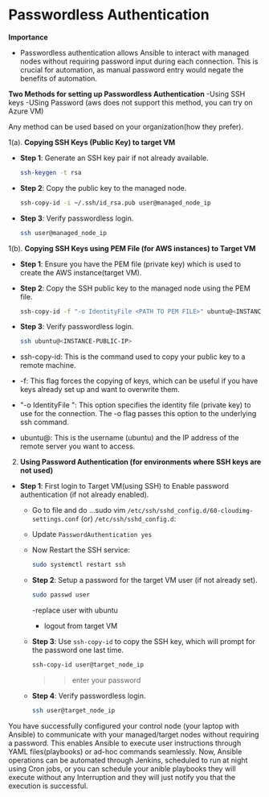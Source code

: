 # Passwordless Authentication

**Importance**
- Passwordless authentication allows Ansible to interact with managed nodes without requiring password input during each connection. This is crucial for automation, as manual password entry would negate the benefits of automation.



**Two Methods for setting up Passwordless Authentication**
-Using SSH keys
-USing Password (aws does not support this method, you can try on Azure VM)

Any method can be used based on your organization(how they prefer).

1(a). **Copying SSH Keys (Public Key) to target VM**
   - **Step 1**: Generate an SSH key pair if not already available.
     ```bash
     ssh-keygen -t rsa
     ```
   - **Step 2**: Copy the public key to the managed node.
     ```bash
     ssh-copy-id -i ~/.ssh/id_rsa.pub user@managed_node_ip
     ```
   - **Step 3**: Verify passwordless login.
     ```bash
     ssh user@managed_node_ip
     ```

1(b). **Copying SSH Keys using PEM File (for AWS instances) to Target VM**
   - **Step 1**: Ensure you have the PEM file (private key) which is used to create the AWS instance(target VM).
   - **Step 2**: Copy the SSH public key to the managed node using the PEM file.
     ```bash
     ssh-copy-id -f "-o IdentityFile <PATH TO PEM FILE>" ubuntu@<INSTANCE-PUBLIC-IP>
     ```
   - **Step 3**: Verify passwordless login.
     ```bash
     ssh ubuntu@<INSTANCE-PUBLIC-IP>
     ```


- ssh-copy-id: This is the command used to copy your public key to a remote machine.
- -f: This flag forces the copying of keys, which can be useful if you have keys already set up and want to overwrite them.
- "-o IdentityFile <PATH TO PEM FILE>": This option specifies the identity file (private key) to use for the connection. The -o flag passes this option to the underlying ssh command.
- ubuntu@<INSTANCE-IP>: This is the username (ubuntu) and the IP address of the remote server you want to access.

2. **Using Password Authentication (for environments where SSH keys are not used)**

- **Step 1**: First login to Target VM(using SSH) to Enable password authentication (if not already enabled).
     - Go to file and do ...sudo vim `/etc/ssh/sshd_config.d/60-cloudimg-settings.conf` (or) `/etc/ssh/sshd_config.d`:
     - Update `PasswordAuthentication yes`
     - Now Restart the SSH service:
       ```bash
       sudo systemctl restart ssh
       ```
   - **Step 2**: Setup a password for the target VM user (if not already set).
     ```bash
     sudo passwd user
     ```
     -replace user with ubuntu

     - logout from target VM

   - **Step 3**: Use `ssh-copy-id` to copy the SSH key, which will prompt for the password one last time.
     ```bash
     ssh-copy-id user@target_node_ip
     ```
     >> enter your password

   - **Step 4**: Verify passwordless login.
     ```bash
     ssh user@target_node_ip
     ```


You have successfully configured your control node (your laptop with Ansible) to communicate with your managed/target nodes without requiring a password. This enables Ansible to execute user instructions through YAML files(playbooks) or ad-hoc commands seamlessly. Now, Ansible operations can be automated through Jenkins, scheduled to run at night using Cron jobs, or you can schedule your anible playbooks they will execute without any Interruption and they will just notify you that the execution is successful.